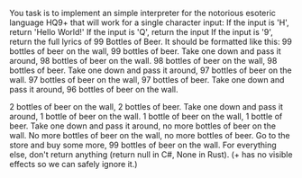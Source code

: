 You task is to implement an simple interpreter for the notorious esoteric language HQ9+ that will work for a single character input:
If the input is 'H', return 'Hello World!'
If the input is 'Q', return the input
If the input is '9', return the full lyrics of 99 Bottles of Beer. It should be formatted like this:
99 bottles of beer on the wall, 99 bottles of beer.
Take one down and pass it around, 98 bottles of beer on the wall.
98 bottles of beer on the wall, 98 bottles of beer.
Take one down and pass it around, 97 bottles of beer on the wall.
97 bottles of beer on the wall, 97 bottles of beer.
Take one down and pass it around, 96 bottles of beer on the wall.

2 bottles of beer on the wall, 2 bottles of beer.
Take one down and pass it around, 1 bottle of beer on the wall.
1 bottle of beer on the wall, 1 bottle of beer.
Take one down and pass it around, no more bottles of beer on the wall.
No more bottles of beer on the wall, no more bottles of beer.
Go to the store and buy some more, 99 bottles of beer on the wall.
For everything else, don't return anything (return null in C#, None in Rust).
(+ has no visible effects so we can safely ignore it.)

